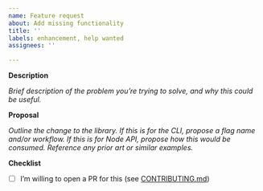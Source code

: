 ```yaml
---
name: Feature request
about: Add missing functionality
title: ''
labels: enhancement, help wanted
assignees: ''

---
```


**Description**

_Brief description of the problem you’re trying to solve, and why this could be useful._

**Proposal**

_Outline the change to the library. If this is for the CLI, propose a flag name and/or workflow. If this is for Node API, propose how this would be consumed. Reference any prior art or similar examples._

**Checklist**

- [ ] I’m willing to open a PR for this (see [CONTRIBUTING.md](https://github.com/drwpow/openapi-typescript/blob/main/CONTRIBUTING.md))

